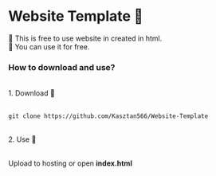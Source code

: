 # Website Template 🌵
🌱 This is free to use website in created in html.<br>
🧪 You can use it for free.


<h3>How to download and use?</h3><br>
1. Download 🌾<br><br>

````
git clone https://github.com/Kasztan566/Website-Template
````
<br>
2. Use 🌹<br><br>

Upload to hosting or open **index.html**
